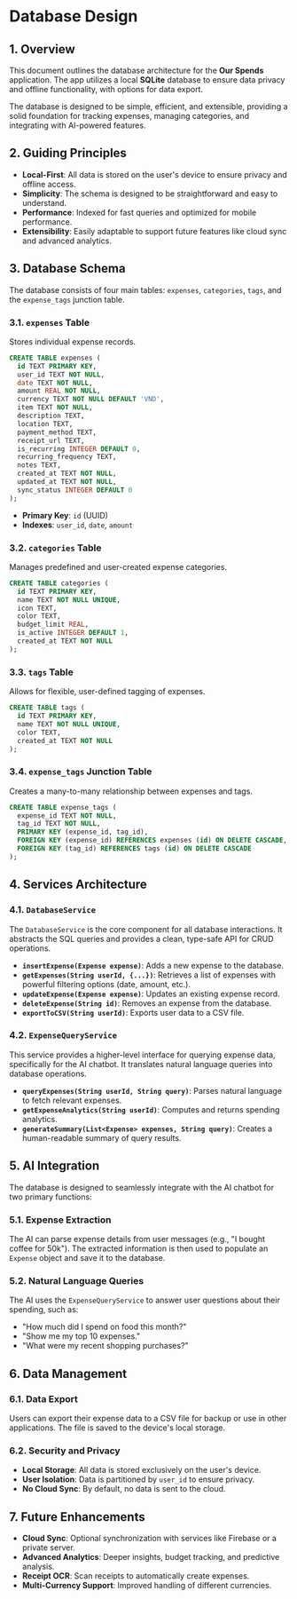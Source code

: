 # Database Design

## 1. Overview

This document outlines the database architecture for the **Our Spends** application. The app utilizes a local **SQLite** database to ensure data privacy and offline functionality, with options for data export.

The database is designed to be simple, efficient, and extensible, providing a solid foundation for tracking expenses, managing categories, and integrating with AI-powered features.

## 2. Guiding Principles

- **Local-First**: All data is stored on the user's device to ensure privacy and offline access.
- **Simplicity**: The schema is designed to be straightforward and easy to understand.
- **Performance**: Indexed for fast queries and optimized for mobile performance.
- **Extensibility**: Easily adaptable to support future features like cloud sync and advanced analytics.

## 3. Database Schema

The database consists of four main tables: `expenses`, `categories`, `tags`, and the `expense_tags` junction table.

### 3.1. `expenses` Table

Stores individual expense records.

```sql
CREATE TABLE expenses (
  id TEXT PRIMARY KEY,
  user_id TEXT NOT NULL,
  date TEXT NOT NULL,
  amount REAL NOT NULL,
  currency TEXT NOT NULL DEFAULT 'VND',
  item TEXT NOT NULL,
  description TEXT,
  location TEXT,
  payment_method TEXT,
  receipt_url TEXT,
  is_recurring INTEGER DEFAULT 0,
  recurring_frequency TEXT,
  notes TEXT,
  created_at TEXT NOT NULL,
  updated_at TEXT NOT NULL,
  sync_status INTEGER DEFAULT 0
);
```

- **Primary Key**: `id` (UUID)
- **Indexes**: `user_id`, `date`, `amount`

### 3.2. `categories` Table

Manages predefined and user-created expense categories.

```sql
CREATE TABLE categories (
  id TEXT PRIMARY KEY,
  name TEXT NOT NULL UNIQUE,
  icon TEXT,
  color TEXT,
  budget_limit REAL,
  is_active INTEGER DEFAULT 1,
  created_at TEXT NOT NULL
);
```

### 3.3. `tags` Table

Allows for flexible, user-defined tagging of expenses.

```sql
CREATE TABLE tags (
  id TEXT PRIMARY KEY,
  name TEXT NOT NULL UNIQUE,
  color TEXT,
  created_at TEXT NOT NULL
);
```

### 3.4. `expense_tags` Junction Table

Creates a many-to-many relationship between expenses and tags.

```sql
CREATE TABLE expense_tags (
  expense_id TEXT NOT NULL,
  tag_id TEXT NOT NULL,
  PRIMARY KEY (expense_id, tag_id),
  FOREIGN KEY (expense_id) REFERENCES expenses (id) ON DELETE CASCADE,
  FOREIGN KEY (tag_id) REFERENCES tags (id) ON DELETE CASCADE
);
```

## 4. Services Architecture

### 4.1. `DatabaseService`

The `DatabaseService` is the core component for all database interactions. It abstracts the SQL queries and provides a clean, type-safe API for CRUD operations.

- **`insertExpense(Expense expense)`**: Adds a new expense to the database.
- **`getExpenses(String userId, {...})`**: Retrieves a list of expenses with powerful filtering options (date, amount, etc.).
- **`updateExpense(Expense expense)`**: Updates an existing expense record.
- **`deleteExpense(String id)`**: Removes an expense from the database.
- **`exportToCSV(String userId)`**: Exports user data to a CSV file.

### 4.2. `ExpenseQueryService`

This service provides a higher-level interface for querying expense data, specifically for the AI chatbot. It translates natural language queries into database operations.

- **`queryExpenses(String userId, String query)`**: Parses natural language to fetch relevant expenses.
- **`getExpenseAnalytics(String userId)`**: Computes and returns spending analytics.
- **`generateSummary(List<Expense> expenses, String query)`**: Creates a human-readable summary of query results.

## 5. AI Integration

The database is designed to seamlessly integrate with the AI chatbot for two primary functions:

### 5.1. Expense Extraction

The AI can parse expense details from user messages (e.g., "I bought coffee for 50k"). The extracted information is then used to populate an `Expense` object and save it to the database.

### 5.2. Natural Language Queries

The AI uses the `ExpenseQueryService` to answer user questions about their spending, such as:
- "How much did I spend on food this month?"
- "Show me my top 10 expenses."
- "What were my recent shopping purchases?"

## 6. Data Management

### 6.1. Data Export

Users can export their expense data to a CSV file for backup or use in other applications. The file is saved to the device's local storage.

### 6.2. Security and Privacy

- **Local Storage**: All data is stored exclusively on the user's device.
- **User Isolation**: Data is partitioned by `user_id` to ensure privacy.
- **No Cloud Sync**: By default, no data is sent to the cloud.

## 7. Future Enhancements

- **Cloud Sync**: Optional synchronization with services like Firebase or a private server.
- **Advanced Analytics**: Deeper insights, budget tracking, and predictive analysis.
- **Receipt OCR**: Scan receipts to automatically create expenses.
- **Multi-Currency Support**: Improved handling of different currencies.